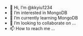 - 👋 Hi, I’m @kkyiu1234
- 👀 I’m interested in MongoDB
- 🌱 I’m currently learning MongoDB
- 💞️ I’m looking to collaborate on ...
- 📫 How to reach me ...

<!---
kkyiu1234/kkyiu1234 is a ✨ special ✨ repository because its `README.md` (this file) appears on your GitHub profile.
You can click the Preview link to take a look at your changes.
--->

